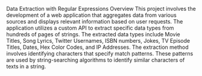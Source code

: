 Data Extraction with Regular Expressions
Overview
This project involves the development of a web application that aggregates data from various sources and displays relevant information based on user requests. The application utilizes a custom API to extract specific data types from hundreds of pages of strings. The extracted data types include Movie Titles, Song Lyrics, Twitter Usernames, ISBN numbers, Jokes, TV Episode Titles, Dates, Hex Color Codes, and IP Addresses.  The extraction method involves identifying characters that specify match patterns. These patterns are used by string-searching algorithms to 
identify similar characters of texts in a string.

